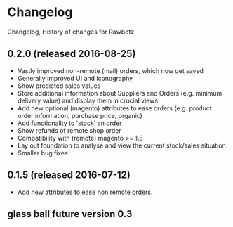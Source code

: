 # Changelog

Changelog, History of changes for Rawbotz

## 0.2.0 (released 2016-08-25)
  - Vastly improved non-remote (mail) orders, which now get saved
  - Generally improved UI and iconography
  - Show predicted sales values
  - Store additional information about Suppliers and Orders (e.g.
    minimum delivery value) and display them in crucial views
  - Add new optional (magento) attributes to ease orders (e.g. product
    order information, purchase price, organic)
  - Add functionality to 'stock' an order
  - Show refunds of remote shop order
  - Compatibility with (remote) magento >= 1.8
  - Lay out foundation to analyse and view the current stock/sales situation
  - Smaller bug fixes

## 0.1.5 (released 2016-07-12)
  - Add new attributes to ease non remote orders.

## glass ball future version 0.3

